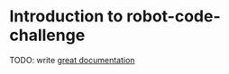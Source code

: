 # Introduction to robot-code-challenge

TODO: write [great documentation](http://jacobian.org/writing/great-documentation/what-to-write/)
